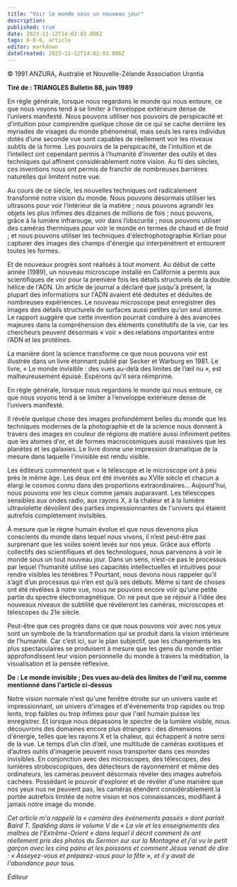 ```yaml
---
title: "Voir le monde sous un nouveau jour"
description: 
published: true
date: 2023-11-12T14:02:03.086Z
tags: 6-0-6, article
editor: markdown
dateCreated: 2023-11-12T14:02:03.086Z
---
```



<p class="v-card v-sheet theme--light grey lighten-3 px-2 py-1">© 1991 ANZURA, Australie et Nouvelle-Zélande Association Urantia</p>


**Tiré de : TRIANGLES Bulletin 88, juin 1989**

En règle générale, lorsque nous regardons le monde qui nous entoure, ce que nous voyons tend à se limiter à l’enveloppe extérieure dense de l’univers manifesté. Nous pouvons utiliser nos pouvoirs de perspicacité et d’intuition pour comprendre quelque chose de ce qui se cache derrière les myriades de visages du monde phénoménal, mais seuls les rares individus dotés d’une seconde vue sont capables de réellement voir les niveaux subtils de la forme. Les pouvoirs de la perspicacité, de l’intuition et de l’intellect ont cependant permis à l’humanité d’inventer des outils et des techniques qui affinent considérablement notre vision. Au fil des siècles, ces inventions nous ont permis de franchir de nombreuses barrières naturelles qui limitent notre vue.

Au cours de ce siècle, les nouvelles techniques ont radicalement transformé notre vision du monde. Nous pouvons désormais utiliser les ultrasons pour voir l’intérieur de la matière ; nous pouvons agrandir les objets les plus infimes des dizaines de millions de fois ; nous pouvons, grâce à la lumière infrarouge, voir dans l’obscurité ; nous pouvons utiliser des caméras thermiques pour voir le monde en termes de chaud et de froid ; et nous pouvons utiliser les techniques d'électrophotographie Kirlian pour capturer des images des champs d'énergie qui interpénétrent et entourent toutes les formes.

Et de nouveaux progrès sont réalisés à tout moment. Au début de cette année (1989), un nouveau microscope installé en Californie a permis aux scientifiques de voir pour la première fois les détails structurels de la double hélice de l'ADN. Un article de journal a déclaré que jusqu'à présent, la plupart des informations sur l'ADN avaient été déduites et déduites de nombreuses expériences. Le nouveau microscope peut enregistrer des images des détails structurels de surfaces aussi petites qu'un seul atome. Le rapport suggère que cette invention pourrait conduire à des avancées majeures dans la compréhension des éléments constitutifs de la vie, car les chercheurs peuvent désormais « voir » des relations importantes entre l’ADN et les protéines.

La manière dont la science transforme ce que nous pouvons voir est illustrée dans un livre étonnant publié par Secker et Warburg en 1981. Le livre, « Le monde invisible : des vues au-delà des limites de l’œil nu », est malheureusement épuisé. Espérons qu'il sera réimprimé.

En règle générale, lorsque nous regardons le monde qui nous entoure, ce que nous voyons tend à se limiter à l’enveloppe extérieure dense de l’univers manifesté.

Il révèle quelque chose des images profondément belles du monde que les techniques modernes de la photographie et de la science nous donnent à travers des images en couleur de régions de matière aussi infiniment petites que les atomes d'or, et de formes macrocosmiques aussi massives que les planètes et les galaxies. Le livre donne une impression dramatique de la mesure dans laquelle l'invisible est rendu visible.

Les éditeurs commentent que « le télescope et le microscope ont à peu près le même âge. Les deux ont été inventés au XVIIe siècle et chacun a élargi le cosmos connu dans des proportions extraordinaires... Aujourd'hui, nous pouvons voir les cieux comme jamais auparavant. Les télescopes sensibles aux ondes radio, aux rayons X, à la chaleur et à la lumière ultraviolette dévoilent des parties impressionnantes de l'univers qui étaient autrefois complètement invisibles.

À mesure que le règne humain évolue et que nous devenons plus conscients du monde dans lequel nous vivons, il n’est peut-être pas surprenant que les voiles soient levés sur nos yeux. Grâce aux efforts collectifs des scientifiques et des technologues, nous parvenons à voir le monde sous un tout nouveau jour. Dans un sens, n’est-ce pas le processus par lequel l’humanité utilise ses capacités intellectuelles et intuitives pour rendre visibles les ténèbres ? Pourtant, nous devons nous rappeler qu’il s’agit d’un processus qui n’en est qu’à ses débuts. Même si tant de choses ont été révélées à notre vue, nous ne pouvons encore voir qu’une petite partie du spectre électromagnétique. On ne peut que se réjouir à l’idée des nouveaux niveaux de subtilité que révéleront les caméras, microscopes et télescopes du 21e siècle.

Peut-être que ces progrès dans ce que nous pouvons voir avec nos yeux sont un symbole de la transformation qui se produit dans la vision intérieure de l'humanité. Car c’est ici, sur le plan subjectif, que les changements les plus spectaculaires se produisent à mesure que les gens du monde entier approfondissent leur vision personnelle du monde à travers la méditation, la visualisation et la pensée réflexive.

**De : Le monde invisible ; Des vues au-delà des limites de l'œil nu, comme mentionné dans l'article ci-dessus**

Notre vision normale n'est qu'une fenêtre étroite sur un univers vaste et impressionnant, un univers d'images et d'événements trop rapides ou trop lents, trop faibles ou trop infimes pour que l'œil humain puisse les enregistrer. Et lorsque nous dépassons le spectre de la lumière visible, nous découvrons des domaines encore plus étrangers : des dimensions d'énergie, telles que les rayons X et la chaleur, qui échappent à notre sens de la vue. Le temps d’un clin d’œil, une multitude de caméras exotiques et d’autres outils d’imagerie peuvent nous transporter dans ces mondes invisibles. En conjonction avec des microscopes, des télescopes, des lumières stroboscopiques, des détecteurs de rayonnement et même des ordinateurs, les caméras peuvent désormais révéler des images autrefois cachées. Possédant le pouvoir d'explorer et de révéler d'une manière que nos yeux nus ne peuvent pas, les caméras étendent considérablement la portée autrefois limitée de notre vision et nos connaissances, modifiant à jamais notre image du monde.

_Cet article m'a rappelé la « caméra des événements passés » dont parlait Baird T. Spalding dans le volume V de « La vie et les enseignements des maîtres de l'Extrême-Orient » dans lequel il décrit comment ils ont réellement pris des photos du Sermon sur sur la Montagne et j'ai vu le petit garçon avec les cinq pains et les poissons et comment Jésus venait de dire : « Asseyez-vous et préparez-vous pour la fête », et il y avait de l'abondance pour tous._

_Éditeur_

